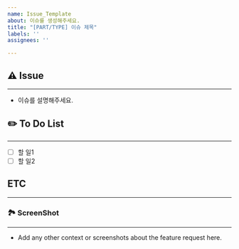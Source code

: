 ```yaml
---
name: Issue_Template
about: 이슈를 생성해주세요.
title: "[PART/TYPE] 이슈 제목"
labels: ''
assignees: ''

---
```


## ⚠️ Issue
---
- 이슈를 설명해주세요.


## ✏️ To Do List
---
- [ ] 할 일1
- [ ] 할 일2

## ETC
---



### 🏞 ScreenShot
---
- Add any other context or screenshots about the feature request here.
